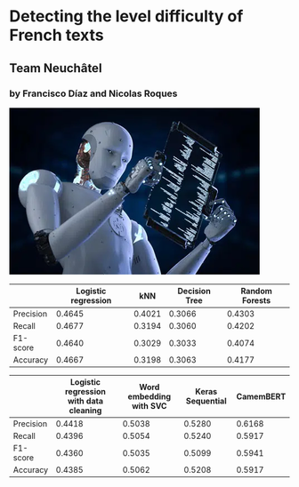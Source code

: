 # Detecting the level difficulty of French texts
## Team Neuchâtel
### by Francisco Díaz and Nicolas Roques
 

![My Image](project-illustration.png)


|                  | Logistic regression | kNN | Decision Tree | Random Forests |
|------------------|---------------------|-----|---------------|----------------|
| Precision        | 0.4645              | 0.4021 | 0.3066   | 0.4303         |
| Recall           | 0.4677              | 0.3194 | 0.3060   | 0.4202         |
| F1-score         | 0.4640              | 0.3029 | 0.3033   | 0.4074         |
| Accuracy         | 0.4667              | 0.3198   | 0.3063 | 0.4177         |


|                  | Logistic regression with data cleaning | Word embedding with SVC | Keras Sequential | CamemBERT |
|------------------|---------------------|-----|---------------|----------------|
| Precision        | 0.4418              | 0.5038 | 0.5280   | 0.6168 |
| Recall           | 0.4396              | 0.5054 | 0.5240   | 0.5917 |
| F1-score         | 0.4360              | 0.5035 | 0.5099   | 0.5941 |
| Accuracy         | 0.4385              | 0.5062 | 0.5208   | 0.5917 |

